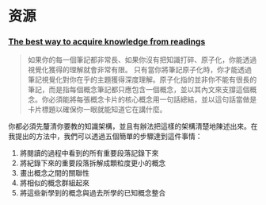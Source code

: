 # 资源
### [The best way to acquire knowledge from readings](https://wiki.heptabase.com/the-best-way-to-acquire-knowledge-from-readings?lang=zh-Hant)
> 如果你的每一個筆記都非常長、如果你沒有把知識打碎、原子化，你能透過視覺化獲得的理解就會非常有限。
> 只有當你將筆記原子化時，你才能透過筆記視覺化對你在乎的主題獲得深度理解。原子化指的並非你不能有很長的筆記，而是指每個概念筆記都只應包含一個概念，並以其內文來支撐這個概念。你必須能將每張概念卡片的核心概念用一句話總結，並以這句話當做是卡片標題以確保你一眼就能知道它在講什麼。

你都必須先釐清你要教的知識架構，並且有辦法把這樣的架構清楚地陳述出來。在我提出的方法中，我們可以透過五個簡單的步驟達到這件事情：

1. 將閱讀的過程中看到的所有重要段落記錄下來
2. 將紀錄下來的重要段落拆解成顆粒度更小的概念
3. 畫出概念之間的關聯性
4. 將相似的概念群組起來
5. 將這些新學到的概念與過去所學的已知概念整合